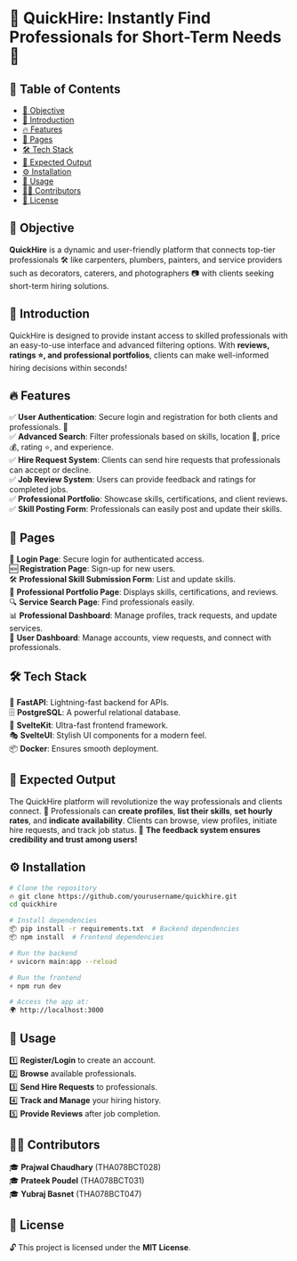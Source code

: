 # 🌟 QuickHire: Instantly Find Professionals for Short-Term Needs 🚀

## 📌 Table of Contents
- [🎯 Objective](#-objective)
- [📖 Introduction](#-introduction)
- [🔥 Features](#-features)
- [📄 Pages](#-pages)
- [🛠 Tech Stack](#-tech-stack)
- [🎯 Expected Output](#-expected-output)
- [⚙️ Installation](#-installation)
- [📌 Usage](#-usage)
- [👨‍💻 Contributors](#-contributors)
- [📜 License](#-license)

## 🎯 Objective
**QuickHire** is a dynamic and user-friendly platform that connects top-tier professionals 🛠️ like carpenters, plumbers, painters, and service providers such as decorators, caterers, and photographers 📷 with clients seeking short-term hiring solutions.

## 📖 Introduction
QuickHire is designed to provide instant access to skilled professionals with an easy-to-use interface and advanced filtering options. With **reviews, ratings ⭐, and professional portfolios**, clients can make well-informed hiring decisions within seconds!

## 🔥 Features
✅ **User Authentication**: Secure login and registration for both clients and professionals. 🔐  
✅ **Advanced Search**: Filter professionals based on skills, location 📍, price 💰, rating ⭐, and experience.  
✅ **Hire Request System**: Clients can send hire requests that professionals can accept or decline.  
✅ **Job Review System**: Users can provide feedback and ratings for completed jobs.  
✅ **Professional Portfolio**: Showcase skills, certifications, and client reviews.  
✅ **Skill Posting Form**: Professionals can easily post and update their skills.  

## 📄 Pages
📝 **Login Page**: Secure login for authenticated access.  
🆕 **Registration Page**: Sign-up for new users.  
🛠 **Professional Skill Submission Form**: List and update skills.  
🌟 **Professional Portfolio Page**: Displays skills, certifications, and reviews.  
🔍 **Service Search Page**: Find professionals easily.  
📊 **Professional Dashboard**: Manage profiles, track requests, and update services.  
🎯 **User Dashboard**: Manage accounts, view requests, and connect with professionals.  

## 🛠 Tech Stack
🚀 **FastAPI**: Lightning-fast backend for APIs.  
🗄 **PostgreSQL**: A powerful relational database.  
🎨 **SvelteKit**: Ultra-fast frontend framework.  
🎭 **SvelteUI**: Stylish UI components for a modern feel.  
📦 **Docker**: Ensures smooth deployment.  

## 🎯 Expected Output
The QuickHire platform will revolutionize the way professionals and clients connect. 🔗 Professionals can **create profiles**, **list their skills**, **set hourly rates**, and **indicate availability**. Clients can browse, view profiles, initiate hire requests, and track job status. 🌟 **The feedback system ensures credibility and trust among users!**

## ⚙️ Installation
```bash
# Clone the repository
🔥 git clone https://github.com/yourusername/quickhire.git
cd quickhire

# Install dependencies
📦 pip install -r requirements.txt  # Backend dependencies
📦 npm install  # Frontend dependencies

# Run the backend
⚡ uvicorn main:app --reload

# Run the frontend
⚡ npm run dev

# Access the app at:
🌍 http://localhost:3000
```

## 📌 Usage
1️⃣ **Register/Login** to create an account.  
2️⃣ **Browse** available professionals.  
3️⃣ **Send Hire Requests** to professionals.  
4️⃣ **Track and Manage** your hiring history.  
5️⃣ **Provide Reviews** after job completion.  

## 👨‍💻 Contributors
🎓 **Prajwal Chaudhary** (THA078BCT028)  
🎓 **Prateek Poudel** (THA078BCT031)  
🎓 **Yubraj Basnet** (THA078BCT047)  

## 📜 License
🔓 This project is licensed under the **MIT License**.